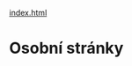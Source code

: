 [index.html](https://github.com/user-attachments/files/22249327/index.html)
<!DOCTYPE html>
<html lang="cs">
<head>
    <meta charset="UTF-8">
    <meta name="viewport" content="width=device-width, initial-scale=1.0">
    <title>Document</title>
</head>
<body>
    <h1>Osobní stránky</h1>
    
</body>
</html>
